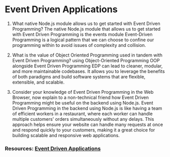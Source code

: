 # Event Driven Applications

1. What native Node.js module allows us to get started with Event Driven Programming?
The native Node.js module that allows us to get started with Event Driven Programming is the events module Event-Driven Programming is a logical pattern that we can choose to confine our programming within to avoid issues of complexity and collision.


2. What is the value of Object Oriented Programming used in tandem with Event Driven Programming?
using Object-Oriented Programming OOP alongside Event Driven Programming EDP can lead to cleaner, modular, and more maintainable codebases. It allows you to leverage the benefits of both paradigms and build software systems that are flexible, extensible, and scalable.

3. Consider your knowledge of Event Driven Programming in the Web Browser, now explain to a non-technical friend how Event Driven Programming might be useful on the backend using Node.js.
Event Driven Programming in the backend using Node.js is like having a team of efficient workers in a restaurant, where each worker can handle multiple customers' orders simultaneously without any delays. This approach helps ensure your website can handle many requests at once and respond quickly to your customers, making it a great choice for building scalable and responsive web applications.

### Resources: [Event Driven Applications](https://www.digitalocean.com/community/tutorials/nodejs-event-driven-programming)